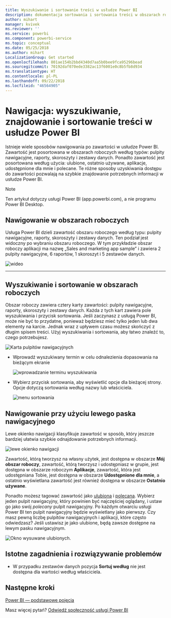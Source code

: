 ```yaml
---
title: Wyszukiwanie i sortowanie treści w usłudze Power BI
description: dokumentacja sortowania i sortowania treści w obszarach roboczych usługi Power BI
author: mihart
manager: kvivek
ms.reviewer: ''
ms.service: powerbi
ms.component: powerbi-service
ms.topic: conceptual
ms.date: 05/25/2018
ms.author: mihart
LocalizationGroup: Get started
ms.openlocfilehash: 801ae154b2bbd4340d7aa5b0bee9fca95296bead
ms.sourcegitcommit: 70192daf070ede3382ac13f6001e0c8b5fb8d934
ms.translationtype: HT
ms.contentlocale: pl-PL
ms.lasthandoff: 09/22/2018
ms.locfileid: "46564905"
---
```

# <a name="navigation-searching-finding-and-sorting-content-in-power-bi-service"></a>Nawigacja: wyszukiwanie, znajdowanie i sortowanie treści w usłudze Power BI
Istnieje wiele sposobów nawigowania po zawartości w usłudze Power BI. Zawartość jest posortowana w obszarach roboczych według typów: pulpity nawigacyjne, raporty, skoroszyty i zestawy danych.  Ponadto zawartość jest posortowana według użycia: ulubione, ostatnio używane, aplikacje, udostępnione dla mnie i polecane. Te różne sposoby uzyskiwania dostępu do zawartości pozwalają na szybkie znajdowanie potrzebnych informacji w usłudze Power BI.  

>[!NOTE] 
>Ten artykuł dotyczy usługi Power BI (app.powerbi.com), a nie programu Power BI Desktop.

## <a name="navigation-within-workspaces"></a>Nawigowanie w obszarach roboczych

Usługa Power BI dzieli zawartość obszaru roboczego według typu: pulpity nawigacyjne, raporty, skoroszyty i zestawy danych. Ten podział jest widoczny po wybraniu obszaru roboczego. W tym przykładzie obszar roboczy aplikacji ma nazwę „Sales and marketing app sample” i zawiera 2 pulpity nawigacyjne, 6 raportów, 1 skoroszyt i 5 zestawów danych.

![wideo](./media/end-user-search-filter-sort/workspaces.gif)

________________________________________

## <a name="searching-and-sorting-in-workspaces"></a>Wyszukiwanie i sortowanie w obszarach roboczych
Obszar roboczy zawiera cztery karty zawartości: pulpity nawigacyjne, raporty, skoroszyty i zestawy danych.  Każda z tych kart zawiera pole wyszukiwania i przycisk sortowania.  Jeśli zaczynasz z usługą Power BI, może nie być to przydatne, ponieważ będziesz mieć tylko jeden lub dwa elementy na karcie.  Jednak wraz z upływem czasu możesz skończyć z długim spisem treści.  Użyj wyszukiwania i sortowania, aby łatwo znaleźć to, czego potrzebujesz.

![Karta pulpitów nawigacyjnych](./media/end-user-search-filter-sort/power-bi-search-sort2.png)

* Wprowadź wyszukiwany termin w celu odnalezienia dopasowania na bieżącym ekranie
  
   ![wprowadzanie terminu wyszukiwania](./media/end-user-search-filter-sort/power-bi-search2.png)
* Wybierz przycisk sortowania, aby wyświetlić opcje dla bieżącej strony. Opcje dotyczą sortowania według nazwy lub właściciela.
  
   ![menu sortowania](./media/end-user-search-filter-sort/power-bi-sort-alpha.png)

## <a name="navigation-using-the-left-navbar"></a>Nawigowanie przy użyciu lewego paska nawigacyjnego
Lewe okienko nawigacji klasyfikuje zawartość w sposób, który jeszcze bardziej ułatwia szybkie odnajdowanie potrzebnych informacji.  

![lewe okienko nawigacji](./media/end-user-search-filter-sort/power-bi-newnav.png)



Zawartość, którą tworzysz na własny użytek, jest dostępna w obszarze **Mój obszar roboczy**, zawartość, którą tworzysz i udostępniasz w grupie, jest dostępna w obszarze roboczym **Aplikacje**, zawartość, która jest udostępniana Tobie, jest dostępna w obszarze **Udostępnione dla mnie**, a ostatnio wyświetlana zawartość jest również dostępna w obszarze **Ostatnio używane**.

Ponadto możesz tagować zawartość jako [ulubioną](end-user-favorite.md) i [polecaną](end-user-featured.md). Wybierz jeden pulpit nawigacyjny, który powinien być najczęściej oglądany, i ustaw go jako swój *polecany* pulpit nawigacyjny. Po każdym otwarciu usługi Power BI ten pulpit nawigacyjny będzie wyświetlany jako pierwszy. Czy masz pewną liczbę pulpitów nawigacyjnych i aplikacji, które często odwiedzasz? Jeśli ustawisz je jako ulubione, będą zawsze dostępne na lewym pasku nawigacyjnym.

![Okno wysuwane ulubionych](./media/end-user-search-filter-sort/power-bi-favorite-flyout.png).


## <a name="considerations-and-troubleshooting"></a>Istotne zagadnienia i rozwiązywanie problemów
* W przypadku zestawów danych pozycja **Sortuj według** nie jest dostępna dla wartości według właściciela.

## <a name="next-steps"></a>Następne kroki
[Power BI — podstawowe pojęcia](end-user-basic-concepts.md)

Masz więcej pytań? [Odwiedź społeczność usługi Power BI](http://community.powerbi.com/)